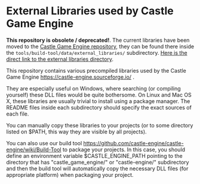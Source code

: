 # External Libraries used by Castle Game Engine

**This repository is obsolete / deprecated!**. The current libraries have been moved to the [Castle Game Engine repository](https://github.com/castle-engine/castle-engine), they can be found there inside the `tools/build-tool/data/external_libraries/` subdirectory. [Here is the direct link to the external libraries directory](https://github.com/castle-engine/castle-engine/tree/master/tools/build-tool/data/external_libraries).

This repository contains various precompiled libraries used by the Castle Game Engine https://castle-engine.sourceforge.io/ .

They are especially useful on Windows, where searching (or compiling yourself) these DLL files would be quite bothersome. On Linux and Mac OS X, these libraries are usually trivial to install using a package manager. The README files inside each subdirectory should specify the exact sources of each file.

You can manually copy these libraries to your projects (or to some directory listed on $PATH, this way they are visible by all projects).

You can also use our build tool https://github.com/castle-engine/castle-engine/wiki/Build-Tool to package your projects. In this case, you should define an environment variable $CASTLE_ENGINE_PATH pointing to the directory that has "castle_game_engine/" or "castle-engine/" subdirectory and then the build tool will automatically copy the necessary DLL files (for appropriate platform) when packaging your project.
